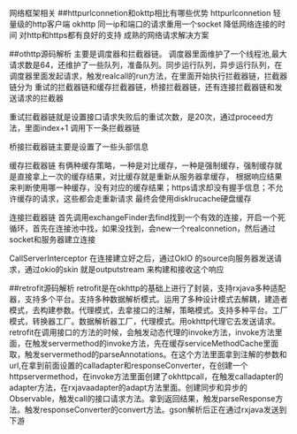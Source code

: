 网络框架相关
##httpurlconnetion和okttp相比有哪些优势 
httpurlconnetion 轻量级的http客户端
okhttp 同一ip和端口的请求重用一个socket 降低网络连接的时间 对http和https都有良好的支持 成熟的网络请求解决方案



##othttp源码解析
主要是调度器和拦截器链。
调度器里面维护了一个线程池,最大请求数是64，还维护了一些队列，准备队列。同步运行队列，异步运行队列，在调度器里面发起请求，触发realcall的run方法，在里面开始执行拦截器链，拦截器链分为 重试的拦截器链和缓存拦截器链，桥接拦截器链，还有连接拦截器链和发送请求的拦截器

重试拦截器链就是设置接口请求失败后的重试次数，是20次，通过proceed方法，里面index+1 调用下一条拦截器链

桥接拦截器链主要是设置了一些头部信息

缓存拦截器链 有俩种缓存策略，一种是对比缓存，一种是强制缓存，强制缓存就是直接拿上一次的缓存结果，对比缓存就是重新从服务器拿缓存，
根据响应结果来判断使用哪一种缓存，没有对应的缓存结果；https请求却没有握手信息；不允许缓存的请求，这些都会走重新请求
最终会使用disklrucache硬盘缓存

连接拦截器链  首先调用exchangeFinder去find找到一个有效的连接，开启一个死循环，首先在连接池中找，如果没找到，会new一个realconnetion，然后通过socket和服务器建立连接 

CallServerInterceptor 在连接建立好之后，通过OkIO 的source向服务器发送请求，通过okio的skin 就是outputstream 来构建和接收这个响应

##retrofit源码解析
retrofit是在okhttp的基础上进行了封装，支持rxjava多种适配器，支持多个平台。支持多种数据解析模式。运用了多种设计模式去解耦，建造者模式，去构建参数。代理模式，去拿接口的注解，策略模式。支持多种平台。工厂模式，转换器工厂。数据解析器工厂，代理模式。用okhttp代理它去发送请求。
retrofit在调用接口的方法的时候，会触发动态代理的invoke方法，invoke方法里面，在触发servermethod的invoke方法，先在缓存serviceMethodCache里面取，触发servermethod的parseAnnotations。在这个方法里面拿到注解的参数和url,在拿到前面设置的calladapter和responseConverter，在创建一个httpservermethod，在invoke方法里面创建了okhttpcall，在触发calladapter的adapter方法，在rxjavaadapter的adapt方法里面。创建同步和异步的Observable，触发call的接口请求方法。拿到返回结果，触发parseResponse方法。触发responseConverter的convert方法。gson解析后正在通过rxjava发送到下游
